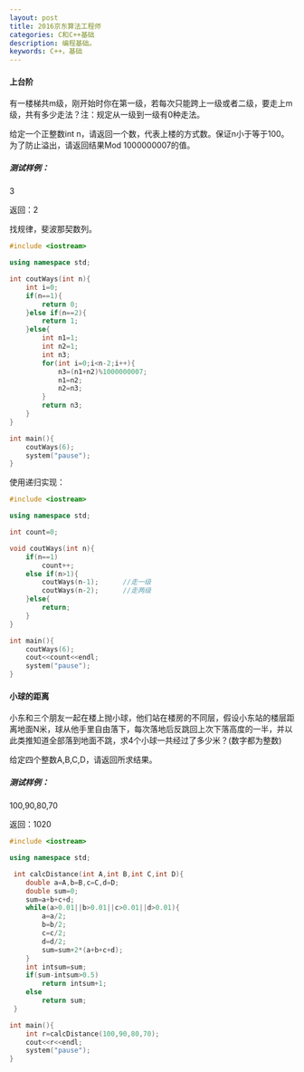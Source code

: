 ```yaml
---
layout: post
title: 2016京东算法工程师
categories: C和C++基础
description: 编程基础。
keywords: C++，基础
---
```


#### 上台阶

有一楼梯共m级，刚开始时你在第一级，若每次只能跨上一级或者二级，要走上m级，共有多少走法？注：规定从一级到一级有0种走法。

给定一个正整数int n，请返回一个数，代表上楼的方式数。保证n小于等于100。为了防止溢出，请返回结果Mod 1000000007的值。

##### 测试样例：

3

返回：2

找规律，斐波那契数列。


```cpp
#include <iostream>

using namespace std;

int coutWays(int n){
	int i=0;
	if(n==1){
		return 0;
	}else if(n==2){
		return 1;
	}else{
		int n1=1;
		int n2=1;
		int n3;
		for(int i=0;i<n-2;i++){
			n3=(n1+n2)%1000000007;
			n1=n2;
			n2=n3;
		}
		return n3;
	}
}

int main(){
	coutWays(6);
	system("pause");
}
```

使用递归实现：

```cpp
#include <iostream>

using namespace std;

int count=0;

void coutWays(int n){
	if(n==1)
		count++;
	else if(n>1){
		coutWays(n-1);      //走一级
		coutWays(n-2);      //走两级
	}else{
		return;
	}
}

int main(){
	coutWays(6);
	cout<<count<<endl;
	system("pause");
}
```

#### 小球的距离

小东和三个朋友一起在楼上抛小球，他们站在楼房的不同层，假设小东站的楼层距离地面N米，球从他手里自由落下，每次落地后反跳回上次下落高度的一半，并以此类推知道全部落到地面不跳，求4个小球一共经过了多少米？(数字都为整数)

给定四个整数A,B,C,D，请返回所求结果。

##### 测试样例：

100,90,80,70

返回：1020

```cpp
#include <iostream>

using namespace std;

 int calcDistance(int A,int B,int C,int D){
	double a=A,b=B,c=C,d=D;
	double sum=0;
	sum=a+b+c+d;
	while(a>0.01||b>0.01||c>0.01||d>0.01){
		a=a/2;
		b=b/2;
		c=c/2;
		d=d/2;
		sum=sum+2*(a+b+c+d);
	}
	int intsum=sum;
	if(sum-intsum>0.5)
		return intsum+1;
	else
		return sum;
 }

int main(){
	int r=calcDistance(100,90,80,70);
	cout<<r<<endl;
	system("pause");
}
```